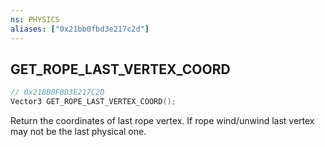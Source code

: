 ```yaml
---
ns: PHYSICS
aliases: ["0x21bb0fbd3e217c2d"]
---
```

## GET_ROPE_LAST_VERTEX_COORD

```c
// 0x21BB0FBD3E217C2D
Vector3 GET_ROPE_LAST_VERTEX_COORD();
```

Return the coordinates of last rope vertex. If rope wind/unwind last vertex may not be the last physical one.

